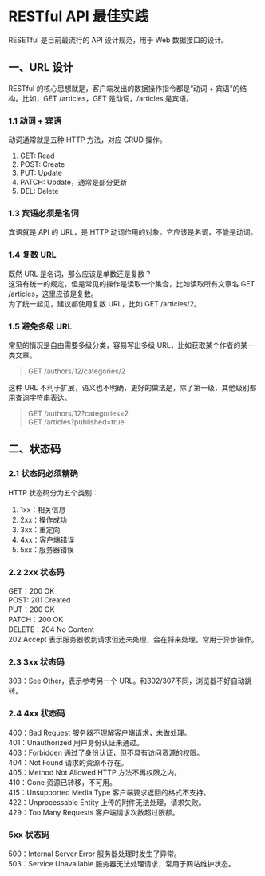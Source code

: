 # RESTful API 最佳实践
RESETful 是目前最流行的 API 设计规范，用于 Web 数据接口的设计。

## 一、URL 设计
RESTful 的核心思想就是，客户端发出的数据操作指令都是“动词 + 宾语”的结构。比如，GET /articles，GET 是动词，/articles 是宾语。  
### 1.1 动词 + 宾语
动词通常就是五种 HTTP 方法，对应 CRUD 操作。
1. GET: Read
2. POST: Create
3. PUT: Update
4. PATCH: Update，通常是部分更新
5. DEL: Delete

### 1.3 宾语必须是名词
宾语就是 API 的 URL，是 HTTP 动词作用的对象。它应该是名词，不能是动词。

### 1.4 复数 URL
既然 URL 是名词，那么应该是单数还是复数？  
这没有统一的规定，但是常见的操作是读取一个集合，比如读取所有文章名 GET /articles，这里应该是复数。  
为了统一起见，建议都使用复数 URL，比如 GET /articles/2。

### 1.5 避免多级 URL
常见的情况是自由需要多级分类，容易写出多级 URL，比如获取某个作者的某一类文章。  
> GET /authors/12/categories/2

这种 URL 不利于扩展，语义也不明确，更好的做法是，除了第一级，其他级别都用查询字符串表达。  
> GET /authors/12?categories=2  
GET /articles?published=true

## 二、状态码
### 2.1 状态码必须精确
HTTP 状态码分为五个类别：
1. 1xx：相关信息
2. 2xx：操作成功
3. 3xx：重定向
4. 4xx：客户端错误
5. 5xx：服务器错误

### 2.2 2xx 状态码
GET：200 OK  
POST: 201 Created  
PUT：200 OK  
PATCH：200 OK  
DELETE：204 No Content  
202 Accept 表示服务器收到请求但还未处理，会在将来处理，常用于异步操作。  

### 2.3 3xx 状态码
303：See Other，表示参考另一个 URL。和302/307不同，浏览器不好自动跳转。  

### 2.4 4xx 状态码
400：Bad Request  服务器不理解客户端请求，未做处理。  
401：Unauthorized  用户身份认证未通过。  
403：Forbidden  通过了身份认证，但不具有访问资源的权限。  
404：Not Found  请求的资源不存在。  
405：Method Not Allowed  HTTP 方法不再权限之内。  
410：Gone  资源已转移，不可用。  
415：Unsupported Media Type  客户端要求返回的格式不支持。  
422：Unprocessable Entity  上传的附件无法处理，请求失败。  
429：Too Many Requests  客户端请求次数超过限额。  

### 5xx 状态码
500：Internal Server Error  服务器处理时发生了异常。  
503：Service Unavailable  服务器无法处理请求，常用于网站维护状态。  

